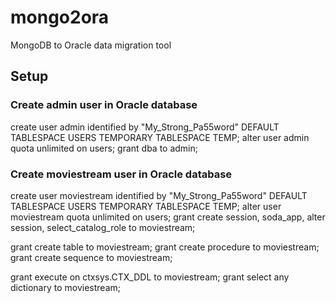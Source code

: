# mongo2ora
MongoDB to Oracle data migration tool

## Setup

### Create admin user in Oracle database
create user admin identified by "My_Strong_Pa55word" DEFAULT TABLESPACE USERS TEMPORARY TABLESPACE TEMP;
alter user admin quota unlimited on users;
grant dba to admin;

### Create moviestream user in Oracle database
create user moviestream identified by "My_Strong_Pa55word" DEFAULT TABLESPACE USERS TEMPORARY TABLESPACE TEMP;
alter user moviestream quota unlimited on users;
grant create session, soda_app, alter session, select_catalog_role to moviestream;

grant create table to moviestream;
grant create procedure to moviestream;
grant create sequence to moviestream;

grant execute on ctxsys.CTX_DDL to moviestream;
grant select any dictionary to moviestream;

